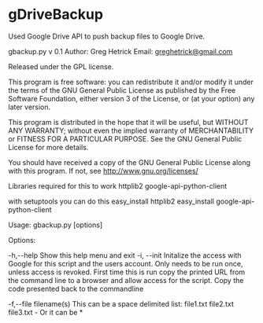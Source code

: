 gDriveBackup
=======

Used Google Drive API to push backup files to Google Drive.


gbackup.py v 0.1
Author: Greg Hetrick
Email: greghetrick@gmail.com

Released under the GPL license.

This program is free software: you can redistribute it and/or modify
it under the terms of the GNU General Public License as published by
the Free Software Foundation, either version 3 of the License, or
(at your option) any later version.

This program is distributed in the hope that it will be useful,
but WITHOUT ANY WARRANTY; without even the implied warranty of
MERCHANTABILITY or FITNESS FOR A PARTICULAR PURPOSE.  See the
GNU General Public License for more details.

You should have received a copy of the GNU General Public License
along with this program.  If not, see <http://www.gnu.org/licenses/>

Libraries required for this to work
httplib2
google-api-python-client

with setuptools you can do this
easy_install httplib2
easy_install google-api-python-client

Usage: gbackup.py [options]

Options:

-h,--help               Show this help menu and exit
-i, --init              Initalize the access with Google for this script and the users account.
                        Only needs to be run once, unless access is revoked.
                        First time this is run copy the printed URL from the command line to a browser and
                        allow access for the script. Copy the code presented back to the commandline

-f,--file filename(s)   This can be a space delimited list: file1.txt file2.txt file3.txt - Or it can be *

